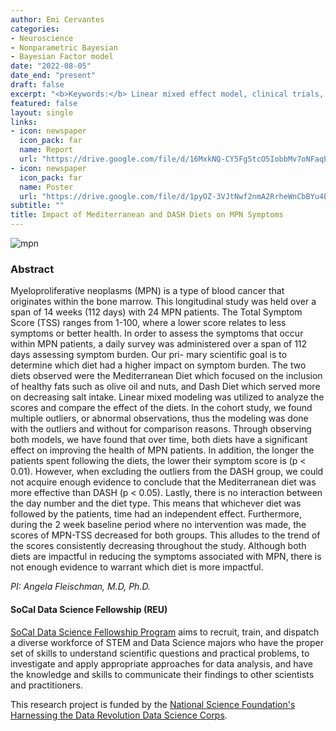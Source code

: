 ```yaml
---
author: Emi Cervantes
categories:
- Neuroscience
- Nonparametric Bayesian
- Bayesian Factor model
date: "2022-08-05"
date_end: "present"
draft: false
excerpt: "<b>Keywords:</b> Linear mixed effect model, clinical trials, diet, Myeloproliferative neoplasms (MPN)"
featured: false
layout: single
links:
- icon: newspaper
  icon_pack: far
  name: Report
  url: "https://drive.google.com/file/d/16MxkNQ-CY5Fg5tcO5IobbMv7oNFaqPsR/view?usp=sharing"
- icon: newspaper
  icon_pack: far
  name: Poster
  url: "https://drive.google.com/file/d/1pyOZ-3VJtNwf2nmA2RrheWnCbBYu4EJ9/view?usp=sharing"
subtitle: ""
title: Impact of Mediterranean and DASH Diets on MPN Symptoms
---
```


![mpn](/research/med/mpn1.png)

### Abstract

Myeloproliferative neoplasms (MPN) is a type of blood cancer that originates within the bone marrow. This longitudinal study was held over a span of 14 weeks (112 days) with 24 MPN patients. The Total Symptom Score (TSS) ranges from 1-100, where a lower score relates to less symptoms or better health. In order to assess the symptoms that occur within MPN patients, a daily survey was administered over a span of 112 days assessing symptom burden. Our pri- mary scientific goal is to determine which diet had a higher impact on symptom burden. The two diets observed were the Mediterranean Diet which focused on the inclusion of healthy fats such as olive oil and nuts, and Dash Diet which served more on decreasing salt intake. Linear mixed modeling was utilized to analyze the scores and compare the effect of the diets. In the cohort study, we found multiple outliers, or abnormal observations, thus the modeling was done with the outliers and without for comparison reasons. Through observing both models, we have found that over time, both diets have a significant effect on improving the health of MPN patients. In addition, the longer the patients spent following the diets, the lower their symptom score is (p < 0.01). However, when excluding the outliers from the DASH group, we could not acquire enough evidence to conclude that the Mediterranean diet was more effective than DASH (p < 0.05). Lastly, there is no interaction between the day number and the diet type. This means that whichever diet was followed by the patients, time had an independent effect. Furthermore, during the 2 week baseline period where no intervention was made, the scores of MPN-TSS decreased for both groups. This alludes to the trend of the scores consistently decreasing throughout the study. Although both diets are impactful in reducing the symptoms associated with MPN, there is not enough evidence to warrant which diet is more impactful.

*PI: Angela Fleischman, M.D, Ph.D.*

#### SoCal Data Science Fellowship (REU)

[SoCal Data Science Fellowship Program](https://www.socaldata.science/) aims to recruit, train, and dispatch a diverse workforce of STEM and Data Science majors who have the proper set of skills to understand scientific questions and practical problems, to investigate and apply appropriate approaches for data analysis, and have the knowledge and skills to communicate their findings to other scientists and practitioners.

This research project is funded by the [National Science Foundation's Harnessing the Data Revolution Data Science Corps](https://www.nsf.gov/awardsearch/showAward?AWD_ID=1950816).
